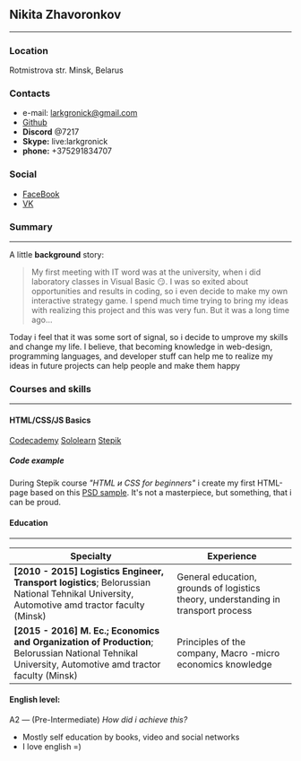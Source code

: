 ## Nikita Zhavoronkov
---------   
### Location
  Rotmistrova str.              Minsk, Belarus  

### Contacts

* e-mail: larkgronick@gmail.com
* [Github](https://github.com/Larkgronick)  
* **Discord** @7217
* **Skype:** live:larkgronick
* **phone:** +375291834707

### Social
* [FaceBook](https://www.facebook.com/people/%D0%9D%D0%B8%D0%BA%D0%B8%D1%82%D0%B0-%D0%96%D0%B0%D0%B2%D0%BE%D1%80%D0%BE%D0%BD%D0%BA%D0%BE%D0%B2/100012359532582)
* [VK](https://vk.com/larkgronick)

### Summary
---------   
A little **background** story:
>My  first meeting with IT word was at the university, when i did laboratory classes in Visual Basic :smirk:. I was so exited about opportunities and results in coding, so i even decide  to make my own interactive strategy game. I spend much time trying to bring my ideas with realizing this project and this was very fun. But it was a long time ago... 

Today i feel that it was some sort of signal, so i decide to umprove my skills and change my life. 
I believe, that becoming knowledge in web-design, programming languages, and developer stuff can help me to realize my ideas in future projects can help people and make them happy

### Courses and skills
---------   
#### HTML/CSS/JS Basics
[Codecademy](https://www.codecademy.com/users/larkgronick/achievements)
[Sololearn](https://www.sololearn.com/Profile/11857617) 
[Stepik](https://stepik.org/users/76568363/)
##### Code example

During Stepik course *"HTML и CSS for beginners"* i create my first HTML-page based on this [PSD sample](https://www.figma.com/file/BL7wdCOSIxYFu1uxctuVzg/%D0%94%D0%BE%D0%BC%D0%B0%D1%88%D0%BD%D0%B5%D0%B5-%D0%B7%D0%B0%D0%B4%D0%B0%D0%BD%D0%B8%D0%B5-Pied-Piper?node-id=0%3A1). It's not a masterpiece, but something, that i can be proud. 

#### Education
---------

Specialty | Experience
------------ | -------------
 **[2010 - 2015] Logistics Engineer, Transport logistics**; Belorussian National Tehnikal University, Automotive amd tractor faculty (Minsk)| General education, grounds of logistics theory, understanding in transport process  
 **[2015 - 2016] M. Ec.; Economics and Organization of Production**; Belorussian National Tehnikal University, Automotive amd tractor faculty (Minsk)| Principles of the company, Macro -micro economics knowledge

#### English level:
A2 — (Pre-Intermediate) 
*How did i achieve this?*
* Mostly self education by books, video and social networks
* I love english =)  
